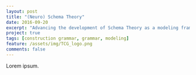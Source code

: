 ```yaml
---
layout: post
title: "(Neuro) Schema Theory"
date: 2016-09-20
excerpt: "Advancing the development of Schema Theory as a modeling framework for cognitive computations."
project: true
tags: [construction grammar, grammar, modeling]
feature: /assets/img/TCG_logo.png
comments: false
---
```


Lorem ipsum.